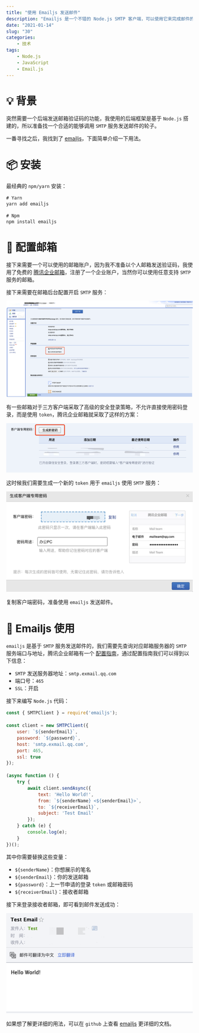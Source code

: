 ```yaml
---
title: "使用 Emailjs 发送邮件"
description: "Emailjs 是一个不错的 Node.js SMTP 客户端，可以使用它来完成邮件的自动发送，本文将介绍如何使用 Emailjs。"
date: "2021-01-14"
slug: "30"
categories:
    - 技术
tags:
    - Node.js
    - JavaScript
    - Email.js
---
```


# 💡 背景

突然需要一个后端发送邮箱验证码的功能，我使用的后端框架是基于 `Node.js` 搭建的，所以准备找一个合适的能够调用 `SMTP` 服务发送邮件的轮子。

一番寻找之后，我找到了 [emailjs](https://github.com/eleith/emailjs)，下面简单介绍一下用法。

# 📦 安装

最经典的 `npm/yarn` 安装：

```shell
# Yarn
yarn add emailjs

# Npm
npm install emailjs
```

# 📮 配置邮箱

接下来需要一个可以使用的邮箱账户，因为我不准备以个人邮箱发送验证码，我使用了免费的 [腾讯企业邮箱](https://exmail.qq.com/login)，注册了一个企业账户，当然你可以使用任意支持 `SMTP` 服务的邮箱。

接下来需要在邮箱后台配置开启 `SMTP` 服务：

![Email Config](41.png)

有一些邮箱对于三方客户端采取了高级的安全登录策略，不允许直接使用密码登录，而是使用 `token`，腾讯企业邮箱就采取了这样的方案：

![Login Config](42.png)

这时候我们需要生成一个新的 `token` 用于 `emailjs` 使用 `SMTP` 服务：

![Token Generate](43.png)

复制客户端密码，准备使用 `emailjs` 发送邮件。

# 🎯 Emailjs 使用

`emailjs` 是基于 `SMTP` 服务发送邮件的，我们需要先查询对应邮箱服务器的 `SMTP` 服务端口与地址，腾讯企业邮箱有一个 [配置指南](https://work.weixin.qq.com/help?person_id=0&doc_id=423&helpType=exmail)，通过配置指南我们可以得到以下信息：

* `SMTP` 发送服务器地址：`smtp.exmail.qq.com`
* 端口号：`465`
* `SSL`：开启

接下来编写 `Node.js` 代码：

```js
const { SMTPClient } = require('emailjs');

const client = new SMTPClient({
    user: `${senderEmail}`,
    password: `${password}`,
    host: 'smtp.exmail.qq.com',
    port: 465,
    ssl: true
});

(async function () {
    try {
        await client.sendAsync({
            text: 'Hello World!',
            from: `${senderName} <${senderEmail}>`,
            to: `${receiverEmail}`,
            subject: 'Test Email'
        });
    } catch (e) {
        console.log(e);
    }
})();
```

其中你需要替换这些变量：

* `${senderName}`：你想展示的笔名
* `${senderEmail}`：你的发送邮箱
* `${password}`：上一节申请的登录 `token` 或邮箱密码
* `${receiverEmail}`：接收者邮箱

接下来登录接收者邮箱，即可看到邮件发送成功：

![Email Detail](44.png)

如果想了解更详细的用法，可以在 `github` 上查看 [emailjs](https://github.com/eleith/emailjs) 更详细的文档。

